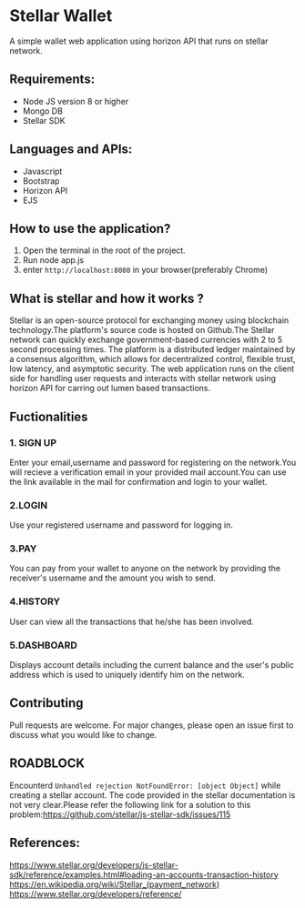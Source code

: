 # Stellar Wallet
 
A simple wallet web application using horizon API that runs on stellar network.


## Requirements:
- Node JS version 8 or higher
- Mongo DB
- Stellar SDK

## Languages and APIs:
- Javascript
- Bootstrap
- Horizon API
- EJS

## How to use the application?

1. Open the terminal in the root of the project.
2. Run node app.js
3. enter `http://localhost:8080` in your browser(preferably Chrome)


## What is stellar and how it works ?
Stellar is an open-source protocol for exchanging money using blockchain technology.The platform's source code is hosted on Github.The Stellar network can quickly exchange government-based currencies with 2 to 5 second processing times. The platform is a distributed ledger maintained by a consensus algorithm, which allows for decentralized control, flexible trust, low latency, and asymptotic security.
The web application runs on the client side for handling user requests and interacts with stellar network using horizon API for carring out lumen based transactions.

## Fuctionalities

### 1. SIGN UP
Enter your email,username and password for registering on the network.You will recieve a verification email in your provided mail account.You can use the link available in the mail for confirmation and login to your wallet.

### 2.LOGIN
Use your registered username and password for logging in.

### 3.PAY
You can pay from your wallet to anyone on the network by  providing the receiver's username and the amount you wish to send.

### 4.HISTORY
User can view all the transactions that he/she has been involved.

### 5.DASHBOARD
Displays account details including the current balance and the user's public address which is used to uniquely identify him on the network.


## Contributing
Pull requests are welcome. For major changes, please open an issue first to discuss what you would like to change.

## ROADBLOCK
Encounterd `Unhandled rejection NotFoundError: [object Object]` while creating a stellar account. The code provided in the stellar documentation is not very clear.Please refer the following link for a solution to this problem:https://github.com/stellar/js-stellar-sdk/issues/115

## References:
https://www.stellar.org/developers/js-stellar-sdk/reference/examples.html#loading-an-accounts-transaction-history
https://en.wikipedia.org/wiki/Stellar_(payment_network)
https://www.stellar.org/developers/reference/




     
